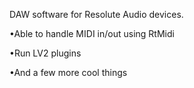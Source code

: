 DAW software for Resolute Audio devices.

•Able to handle MIDI in/out using RtMidi

•Run LV2 plugins

•And a few more cool things
